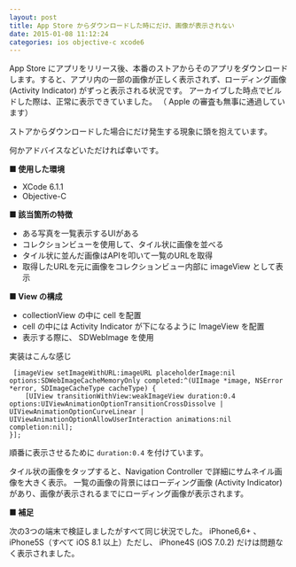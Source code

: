 ```yaml
---
layout: post
title: App Store からダウンロードした時にだけ、画像が表示されない
date: 2015-01-08 11:12:24
categories: ios objective-c xcode6
---
```

<!-- {% raw %} -->
<p>App Store にアプリをリリース後、本番のストアからそのアプリをダウンロードします。すると、アプリ内の一部の画像が正しく表示されず、ローディング画像 (Activity Indicator) がずっと表示される状況です。
アーカイブした時点でビルドした際は、正常に表示できていました。
（ Apple の審査も無事に通過しています）</p>

<p>ストアからダウンロードした場合にだけ発生する現象に頭を抱えています。</p>

<p>何かアドバイスなどいただければ幸いです。</p>

<p><strong>■ 使用した環境</strong></p>

<ul>
<li>XCode 6.1.1</li>
<li>Objective-C</li>
</ul>

<p><strong>■ 該当箇所の特徴</strong></p>

<ul>
<li>ある写真を一覧表示するUIがある</li>
<li>コレクションビューを使用して、タイル状に画像を並べる</li>
<li>タイル状に並んだ画像はAPIを叩いて一覧のURLを取得</li>
<li>取得したURLを元に画像をコレクションビュー内部に imageView として表示</li>
</ul>

<p><strong>■ View の構成</strong></p>

<ul>
<li>collectionView の中に cell を配置</li>
<li>cell の中には Activity Indicator が下になるように ImageView を配置</li>
<li>表示する際に、 SDWebImage を使用</li>
</ul>

<p>実装はこんな感じ</p>

<pre><code> [imageView setImageWithURL:imageURL placeholderImage:nil options:SDWebImageCacheMemoryOnly completed:^(UIImage *image, NSError *error, SDImageCacheType cacheType) {
    [UIView transitionWithView:weakImageView duration:0.4 options:UIViewAnimationOptionTransitionCrossDissolve | UIViewAnimationOptionCurveLinear | UIViewAnimationOptionAllowUserInteraction animations:nil completion:nil];
}];
</code></pre>

<p>順番に表示させるために <code>duration:0.4</code> を付けています。</p>

<p>タイル状の画像をタップすると、Navigation Controller で詳細にサムネイル画像を大きく表示。
一覧の画像の背景にはローディング画像 (Activity Indicator) があり、画像が表示されるまでにローディング画像が表示されます。</p>

<p><strong>■ 補足</strong></p>

<p>次の3つの端末で検証しましたがすべて同じ状況でした。 iPhone6,6+ 、 iPhone5S（すべて iOS 8.1 以上）ただし、 iPhone4S (iOS 7.0.2) だけは問題なく表示されました。</p>
<!-- {% endraw %} -->

